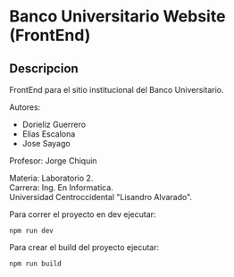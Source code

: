 # Banco Universitario Website (FrontEnd)

## Descripcion

FrontEnd para el sitio institucional del Banco Universitario.

Autores:
- Dorieliz Guerrero
- Elias Escalona
- Jose Sayago

Profesor: Jorge Chiquin

Materia: Laboratorio 2. \
Carrera: Ing. En Informatica.\
Universidad Centroccidental "Lisandro Alvarado".

Para correr el proyecto en dev ejecutar:

~~~
npm run dev
~~~

Para crear el build del proyecto ejecutar:

~~~
npm run build
~~~
